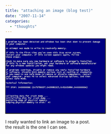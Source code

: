 ```yaml
---
title: "attaching an image (blog test)"
date: "2007-11-14"
categories: 
  - "thoughts"
---
```


[![](images/BSOD+on+Vista-750493.PNG)](http://bp3.blogger.com/_HcfCPzhldZ0/RzrMy0kADYI/AAAAAAAAACM/eeSlEbcB5io/s1600-h/BSOD+on+Vista-750493.PNG)

I really wanted to link an image to a post.  
the result is the one I can see.
